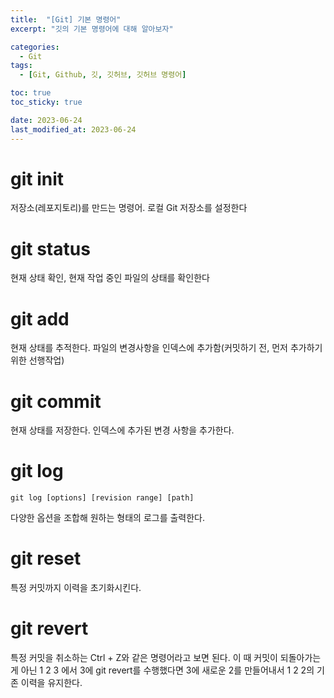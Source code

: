 ```yaml
---
title:  "[Git] 기본 명령어"
excerpt: "깃의 기본 명령어에 대해 알아보자"

categories:
  - Git
tags:
  - [Git, Github, 깃, 깃허브, 깃허브 명령어]

toc: true
toc_sticky: true

date: 2023-06-24
last_modified_at: 2023-06-24
---
```


# git init

저장소(레포지토리)를 만드는 명령어. 로컬 Git 저장소를 설정한다

# git status

현재 상태 확인, 현재 작업 중인 파일의 상태를 확인한다

# git add

현재 상태를 추적한다. 파일의 변경사항을 인덱스에 추가함(커밋하기 전, 먼저 추가하기 위한 선행작업)

# git commit

현재 상태를 저장한다. 인덱스에 추가된 변경 사항을 추가한다.

# git log

```git
git log [options] [revision range] [path]
```

다양한 옵션을 조합해 원하는 형태의 로그를 출력한다.

# git reset

특정 커밋까지 이력을 초기화시킨다.

# git revert

특정 커밋을 취소하는 Ctrl + Z와 같은 명령어라고 보면 된다. 이 때 커밋이 되돌아가는게 아닌 1 2 3 에서 3에 git revert를 수행했다면 3에 새로운 2를 만들어내서 1 2 2의 기존 이력을 유지한다.

